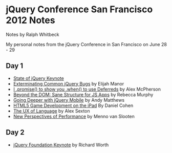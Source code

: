 # jQuery Conference San Francisco 2012 Notes
Notes by Ralph Whitbeck

My personal notes from the jQuery Conference in San Francisco on June 28 - 29

## Day 1

* [State of jQuery Keynote](/RedWolves/jQCon-SF2012-Notes/blob/master/Day1/state-of-jquery-keynote.md)
* [Exterminating Common jQuery Bugs](/RedWolves/jQCon-SF2012-Notes/blob/master/Day1/exterminating-common-jquery-bugs.md) by Elijah Manor
* [I .promise() to show you .when() to use Deferreds](/RedWolves/jQCon-SF2012-Notes/blob/master/Day1/i-promise-to-show-you-when-to-use-deferreds.md) by Alex McPherson
* [Beyond the DOM: Sane Structure for JS Apps](/RedWolves/jQCon-SF2012-Notes/blob/master/Day1/beyond-the-dom-sane-structure-for-js-apps.md) by Rebecca Murphy
* [Going Deeper with jQuery Mobile](/RedWolves/jQCon-SF2012-Notes/blob/master/Day1/going-deeper-with-jquery-mobile.md) by Andy Matthews
* [HTML5 Game Development on the iPad](/RedWolves/jQCon-SF2012-Notes/blob/master/Day1/html5-game-dev-on-the-ipad.md) By Daniel Cohen
* [The UX of Language](/RedWolves/jQCon-SF2012-Notes/blob/master/Day1/the-ux-of-language.md) by Alex Sexton
* [New Perspectives of Performance](/RedWolves/jQCon-SF2012-Notes/blob/master/Day1/perspectives-on-performance.md) by Menno van Slooten 

## Day 2

* [jQuery Foundation Keynote](/RedWolves/jQCon-SF2012-Notes/blob/master/Day2/foundation-keynote.md) by Richard Worth